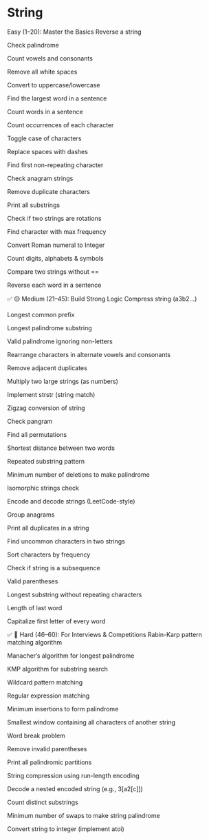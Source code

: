 # String
Easy (1–20): Master the Basics
Reverse a string

Check palindrome

Count vowels and consonants

Remove all white spaces

Convert to uppercase/lowercase

Find the largest word in a sentence

Count words in a sentence

Count occurrences of each character

Toggle case of characters

Replace spaces with dashes

Find first non-repeating character

Check anagram strings

Remove duplicate characters

Print all substrings

Check if two strings are rotations

Find character with max frequency

Convert Roman numeral to Integer

Count digits, alphabets & symbols

Compare two strings without ==

Reverse each word in a sentence

✅ 🟡 Medium (21–45): Build Strong Logic
Compress string (a3b2...)

Longest common prefix

Longest palindrome substring

Valid palindrome ignoring non-letters

Rearrange characters in alternate vowels and consonants

Remove adjacent duplicates

Multiply two large strings (as numbers)

Implement strstr (string match)

Zigzag conversion of string

Check pangram

Find all permutations

Shortest distance between two words

Repeated substring pattern

Minimum number of deletions to make palindrome

Isomorphic strings check

Encode and decode strings (LeetCode-style)

Group anagrams

Print all duplicates in a string

Find uncommon characters in two strings

Sort characters by frequency

Check if string is a subsequence

Valid parentheses

Longest substring without repeating characters

Length of last word

Capitalize first letter of every word

✅ 🔴 Hard (46–60): For Interviews & Competitions
Rabin-Karp pattern matching algorithm

Manacher’s algorithm for longest palindrome

KMP algorithm for substring search

Wildcard pattern matching

Regular expression matching

Minimum insertions to form palindrome

Smallest window containing all characters of another string

Word break problem

Remove invalid parentheses

Print all palindromic partitions

String compression using run-length encoding

Decode a nested encoded string (e.g., 3[a2[c]])

Count distinct substrings

Minimum number of swaps to make string palindrome

Convert string to integer (implement atoi)
